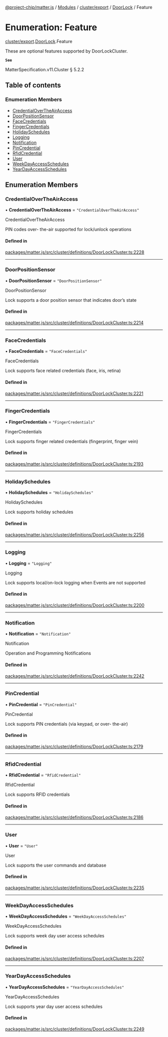 [@project-chip/matter.js](../README.md) / [Modules](../modules.md) / [cluster/export](../modules/cluster_export.md) / [DoorLock](../modules/cluster_export.DoorLock.md) / Feature

# Enumeration: Feature

[cluster/export](../modules/cluster_export.md).[DoorLock](../modules/cluster_export.DoorLock.md).Feature

These are optional features supported by DoorLockCluster.

**`See`**

MatterSpecification.v11.Cluster § 5.2.2

## Table of contents

### Enumeration Members

- [CredentialOverTheAirAccess](cluster_export.DoorLock.Feature.md#credentialovertheairaccess)
- [DoorPositionSensor](cluster_export.DoorLock.Feature.md#doorpositionsensor)
- [FaceCredentials](cluster_export.DoorLock.Feature.md#facecredentials)
- [FingerCredentials](cluster_export.DoorLock.Feature.md#fingercredentials)
- [HolidaySchedules](cluster_export.DoorLock.Feature.md#holidayschedules)
- [Logging](cluster_export.DoorLock.Feature.md#logging)
- [Notification](cluster_export.DoorLock.Feature.md#notification)
- [PinCredential](cluster_export.DoorLock.Feature.md#pincredential)
- [RfidCredential](cluster_export.DoorLock.Feature.md#rfidcredential)
- [User](cluster_export.DoorLock.Feature.md#user)
- [WeekDayAccessSchedules](cluster_export.DoorLock.Feature.md#weekdayaccessschedules)
- [YearDayAccessSchedules](cluster_export.DoorLock.Feature.md#yeardayaccessschedules)

## Enumeration Members

### CredentialOverTheAirAccess

• **CredentialOverTheAirAccess** = ``"CredentialOverTheAirAccess"``

CredentialOverTheAirAccess

PIN codes over- the-air supported for lock/unlock operations

#### Defined in

[packages/matter.js/src/cluster/definitions/DoorLockCluster.ts:2228](https://github.com/project-chip/matter.js/blob/558e12c94a201592c28c7bc0743705360b3e5ca6/packages/matter.js/src/cluster/definitions/DoorLockCluster.ts#L2228)

___

### DoorPositionSensor

• **DoorPositionSensor** = ``"DoorPositionSensor"``

DoorPositionSensor

Lock supports a door position sensor that indicates door’s state

#### Defined in

[packages/matter.js/src/cluster/definitions/DoorLockCluster.ts:2214](https://github.com/project-chip/matter.js/blob/558e12c94a201592c28c7bc0743705360b3e5ca6/packages/matter.js/src/cluster/definitions/DoorLockCluster.ts#L2214)

___

### FaceCredentials

• **FaceCredentials** = ``"FaceCredentials"``

FaceCredentials

Lock supports face related credentials (face, iris, retina)

#### Defined in

[packages/matter.js/src/cluster/definitions/DoorLockCluster.ts:2221](https://github.com/project-chip/matter.js/blob/558e12c94a201592c28c7bc0743705360b3e5ca6/packages/matter.js/src/cluster/definitions/DoorLockCluster.ts#L2221)

___

### FingerCredentials

• **FingerCredentials** = ``"FingerCredentials"``

FingerCredentials

Lock supports finger related credentials (fingerprint, finger vein)

#### Defined in

[packages/matter.js/src/cluster/definitions/DoorLockCluster.ts:2193](https://github.com/project-chip/matter.js/blob/558e12c94a201592c28c7bc0743705360b3e5ca6/packages/matter.js/src/cluster/definitions/DoorLockCluster.ts#L2193)

___

### HolidaySchedules

• **HolidaySchedules** = ``"HolidaySchedules"``

HolidaySchedules

Lock supports holiday schedules

#### Defined in

[packages/matter.js/src/cluster/definitions/DoorLockCluster.ts:2256](https://github.com/project-chip/matter.js/blob/558e12c94a201592c28c7bc0743705360b3e5ca6/packages/matter.js/src/cluster/definitions/DoorLockCluster.ts#L2256)

___

### Logging

• **Logging** = ``"Logging"``

Logging

Lock supports local/on-lock logging when Events are not supported

#### Defined in

[packages/matter.js/src/cluster/definitions/DoorLockCluster.ts:2200](https://github.com/project-chip/matter.js/blob/558e12c94a201592c28c7bc0743705360b3e5ca6/packages/matter.js/src/cluster/definitions/DoorLockCluster.ts#L2200)

___

### Notification

• **Notification** = ``"Notification"``

Notification

Operation and Programming Notifications

#### Defined in

[packages/matter.js/src/cluster/definitions/DoorLockCluster.ts:2242](https://github.com/project-chip/matter.js/blob/558e12c94a201592c28c7bc0743705360b3e5ca6/packages/matter.js/src/cluster/definitions/DoorLockCluster.ts#L2242)

___

### PinCredential

• **PinCredential** = ``"PinCredential"``

PinCredential

Lock supports PIN credentials (via keypad, or over- the-air)

#### Defined in

[packages/matter.js/src/cluster/definitions/DoorLockCluster.ts:2179](https://github.com/project-chip/matter.js/blob/558e12c94a201592c28c7bc0743705360b3e5ca6/packages/matter.js/src/cluster/definitions/DoorLockCluster.ts#L2179)

___

### RfidCredential

• **RfidCredential** = ``"RfidCredential"``

RfidCredential

Lock supports RFID credentials

#### Defined in

[packages/matter.js/src/cluster/definitions/DoorLockCluster.ts:2186](https://github.com/project-chip/matter.js/blob/558e12c94a201592c28c7bc0743705360b3e5ca6/packages/matter.js/src/cluster/definitions/DoorLockCluster.ts#L2186)

___

### User

• **User** = ``"User"``

User

Lock supports the user commands and database

#### Defined in

[packages/matter.js/src/cluster/definitions/DoorLockCluster.ts:2235](https://github.com/project-chip/matter.js/blob/558e12c94a201592c28c7bc0743705360b3e5ca6/packages/matter.js/src/cluster/definitions/DoorLockCluster.ts#L2235)

___

### WeekDayAccessSchedules

• **WeekDayAccessSchedules** = ``"WeekDayAccessSchedules"``

WeekDayAccessSchedules

Lock supports week day user access schedules

#### Defined in

[packages/matter.js/src/cluster/definitions/DoorLockCluster.ts:2207](https://github.com/project-chip/matter.js/blob/558e12c94a201592c28c7bc0743705360b3e5ca6/packages/matter.js/src/cluster/definitions/DoorLockCluster.ts#L2207)

___

### YearDayAccessSchedules

• **YearDayAccessSchedules** = ``"YearDayAccessSchedules"``

YearDayAccessSchedules

Lock supports year day user access schedules

#### Defined in

[packages/matter.js/src/cluster/definitions/DoorLockCluster.ts:2249](https://github.com/project-chip/matter.js/blob/558e12c94a201592c28c7bc0743705360b3e5ca6/packages/matter.js/src/cluster/definitions/DoorLockCluster.ts#L2249)
